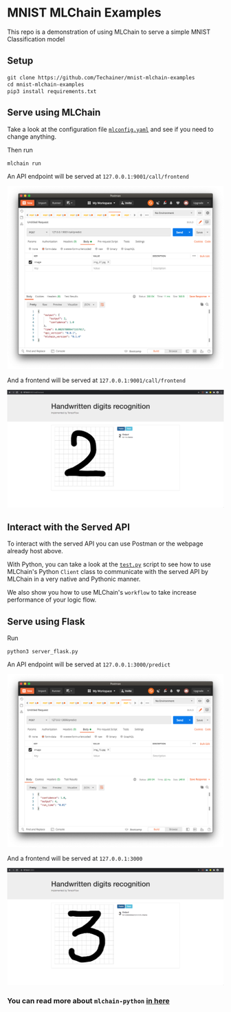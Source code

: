 # MNIST MLChain Examples

This repo is a demonstration of using MLChain to serve a simple MNIST Classification model

## Setup

```console
git clone https://github.com/Techainer/mnist-mlchain-examples
cd mnist-mlchain-examples
pip3 install requirements.txt
```

## Serve using MLChain
Take a look at the configuration file [`mlconfig.yaml`](mlconfig.yaml) and see if you need to change anything.

Then run
```console
mlchain run
```

An API endpoint will be served at `127.0.0.1:9001/call/frontend`

![mlchain_postman](fig/mlchain_postman.png)

And a frontend will be served at `127.0.0.1:9001/call/frontend`

![mlchain_web](fig/mlchain_web.png)


## Interact with the Served API
To interact with the served API you can use Postman or the webpage already host above.

With Python, you can take a look at the [`test.py`](test.py) script to see how to use MLChain's Python `Client` class to communicate with the served API by MLChain in a very native and Pythonic manner.

We also show you how to use MLChain's `workflow` to take increase performance of your logic flow.


## Serve using Flask
Run
```console
python3 server_flask.py
```

An API endpoint will be served at `127.0.0.1:3000/predict`

![flask_postman](fig/flask_postman.png)

And a frontend will be served at `127.0.0.1:3000`

![flask_web](fig/flask_web.png)

### You can read more about `mlchain-python` [in here](https://github.com/Techainer/mlchain-python)